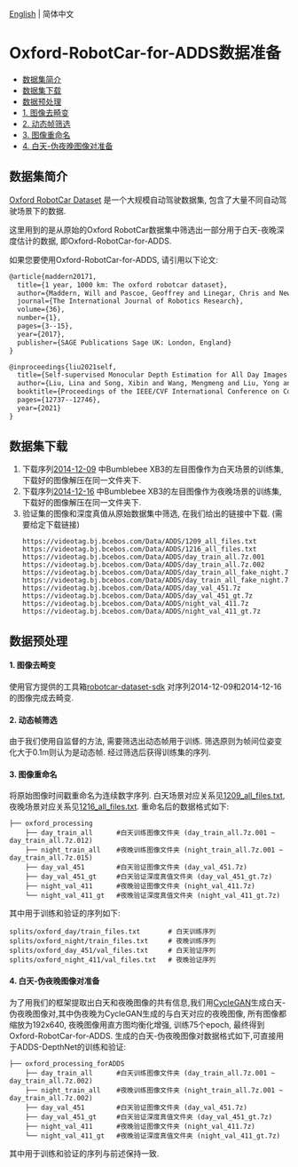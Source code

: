 [English](../../en/dataset/Oxford_RobotCar.md) | 简体中文

# Oxford-RobotCar-for-ADDS数据准备

- [数据集简介](#数据集简介)
- [数据集下载](#数据集下载)
- [数据预处理](#数据预处理)
- [1. 图像去畸变](#1-图像去畸变)
- [2. 动态帧筛选](#2-动态帧筛选)
- [3. 图像重命名](#3-图像重命名)
- [4. 白天-伪夜晚图像对准备](#4-白天-伪夜晚图像对准备)


## 数据集简介

[Oxford RobotCar Dataset](https://robotcar-dataset.robots.ox.ac.uk/) 是一个大规模自动驾驶数据集, 包含了大量不同自动驾驶场景下的数据.

这里用到的是从原始的Oxford RobotCar数据集中筛选出一部分用于白天-夜晚深度估计的数据, 即Oxford-RobotCar-for-ADDS.

如果您要使用Oxford-RobotCar-for-ADDS, 请引用以下论文:
```latex
@article{maddern20171,
  title={1 year, 1000 km: The oxford robotcar dataset},
  author={Maddern, Will and Pascoe, Geoffrey and Linegar, Chris and Newman, Paul},
  journal={The International Journal of Robotics Research},
  volume={36},
  number={1},
  pages={3--15},
  year={2017},
  publisher={SAGE Publications Sage UK: London, England}
}
```
```latex
@inproceedings{liu2021self,
  title={Self-supervised Monocular Depth Estimation for All Day Images using Domain Separation},
  author={Liu, Lina and Song, Xibin and Wang, Mengmeng and Liu, Yong and Zhang, Liangjun},
  booktitle={Proceedings of the IEEE/CVF International Conference on Computer Vision},
  pages={12737--12746},
  year={2021}
}
```

## 数据集下载

1. 下载序列[2014-12-09](https://robotcar-dataset.robots.ox.ac.uk/datasets/2014-12-09-13-21-02/) 中Bumblebee XB3的左目图像作为白天场景的训练集, 下载好的图像解压在同一文件夹下.
2. 下载序列[2014-12-16](https://robotcar-dataset.robots.ox.ac.uk/datasets/2014-12-16-18-44-24/) 中Bumblebee XB3的左目图像作为夜晚场景的训练集, 下载好的图像解压在同一文件夹下.
3. 验证集的图像和深度真值从原始数据集中筛选, 在我们给出的链接中下载. (需要给定下载链接)
    ```shell
    https://videotag.bj.bcebos.com/Data/ADDS/1209_all_files.txt
    https://videotag.bj.bcebos.com/Data/ADDS/1216_all_files.txt
    https://videotag.bj.bcebos.com/Data/ADDS/day_train_all.7z.001
    https://videotag.bj.bcebos.com/Data/ADDS/day_train_all.7z.002
    https://videotag.bj.bcebos.com/Data/ADDS/day_train_all_fake_night.7z.001
    https://videotag.bj.bcebos.com/Data/ADDS/day_train_all_fake_night.7z.002
    https://videotag.bj.bcebos.com/Data/ADDS/day_val_451.7z
    https://videotag.bj.bcebos.com/Data/ADDS/day_val_451_gt.7z
    https://videotag.bj.bcebos.com/Data/ADDS/night_val_411.7z
    https://videotag.bj.bcebos.com/Data/ADDS/night_val_411_gt.7z
    ```

## 数据预处理

#### 1. 图像去畸变

使用官方提供的工具箱[robotcar-dataset-sdk](https://github.com/ori-mrg/robotcar-dataset-sdk/tree/master/python) 对序列2014-12-09和2014-12-16的图像完成去畸变.


#### 2. 动态帧筛选

由于我们使用自监督的方法, 需要筛选出动态帧用于训练. 筛选原则为帧间位姿变化大于0.1m则认为是动态帧. 经过筛选后获得训练集的序列.


#### 3. 图像重命名

将原始图像时间戳重命名为连续数字序列. 白天场景对应关系见[1209_all_files.txt](https://videotag.bj.bcebos.com/Data/ADDS/1209_all_files.txt), 夜晚场景对应关系见[1216_all_files.txt](https://videotag.bj.bcebos.com/Data/ADDS/1216_all_files.txt). 重命名后的数据格式如下:
```
├── oxford_processing
    ├── day_train_all      #白天训练图像文件夹 (day_train_all.7z.001 ~ day_train_all.7z.012)
    ├── night_train_all    #夜晚训练图像文件夹 (night_train_all.7z.001 ~ day_train_all.7z.015)
    ├── day_val_451        #白天验证图像文件夹 (day_val_451.7z)
    ├── day_val_451_gt     #白天验证深度真值文件夹 (day_val_451_gt.7z)
    ├── night_val_411      #夜晚验证图像文件夹 (night_val_411.7z)
    └── night_val_411_gt   #夜晚验证深度真值文件夹 (night_val_411_gt.7z)
```

其中用于训练和验证的序列如下:

```
splits/oxford_day/train_files.txt       # 白天训练序列
splits/oxford_night/train_files.txt     # 夜晚训练序列
splits/oxford_day_451/val_files.txt     # 白天验证序列
splits/oxford_night_411/val_files.txt   # 夜晚验证序列
```

#### 4. 白天-伪夜晚图像对准备

为了用我们的框架提取出白天和夜晚图像的共有信息,我们用[CycleGAN](https://github.com/junyanz/pytorch-CycleGAN-and-pix2pix)生成白天-伪夜晚图像对,其中伪夜晚为CycleGAN生成的与白天对应的夜晚图像, 所有图像都缩放为192x640, 夜晚图像用直方图均衡化增强, 训练75个epoch, 最终得到Oxford-RobotCar-for-ADDS. 生成的白天-伪夜晚图像对数据格式如下,可直接用于ADDS-DepthNet的训练和验证:
```
├── oxford_processing_forADDS
    ├── day_train_all      #白天训练图像文件夹 (day_train_all.7z.001 ~ day_train_all.7z.002)
    ├── night_train_all    #夜晚训练图像文件夹 (night_train_all.7z.001 ~ day_train_all.7z.002)
    ├── day_val_451        #白天验证图像文件夹 (day_val_451.7z)
    ├── day_val_451_gt     #白天验证深度真值文件夹 (day_val_451_gt.7z)
    ├── night_val_411      #夜晚验证图像文件夹 (night_val_411.7z)
    └── night_val_411_gt   #夜晚验证深度真值文件夹 (night_val_411_gt.7z)
```

其中用于训练和验证的序列与前述保持一致.

